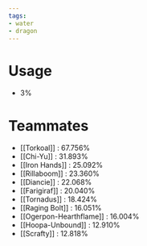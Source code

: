 ```yaml
---
tags:
- water
- dragon
---
```

# Usage
- 3%
# Teammates
- [[Torkoal]] : 67.756%
- [[Chi-Yu]] : 31.893%
- [[Iron Hands]] : 25.092%
- [[Rillaboom]] : 23.360%
- [[Diancie]] : 22.068%
- [[Farigiraf]] : 20.040%
- [[Tornadus]] : 18.424%
- [[Raging Bolt]] : 16.051%
- [[Ogerpon-Hearthflame]] : 16.004%
- [[Hoopa-Unbound]] : 12.910%
- [[Scrafty]] : 12.818%